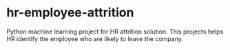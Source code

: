 # hr-employee-attrition
Python machine learning project for HR attrition solution. This projects helps HR identify the employee who are likely to leave the company.
